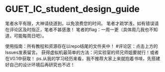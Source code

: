 # GUET_IC_student_design_guide

笔者水平有限，大神请绕道到，以免浪费您的时间。
笔者才疏学浅，如有错误请在评论区及时指正，笔者不甚感激！
笔者的flag：一周一更（具体周几我也不知道，可能每周日吧）。

使用指南：所有教程和资源存在以repo结尾的文件夹中！
#评论区：点击上方的Issues发表留言。
获得虚拟机最简单的方法：问实验室的师兄师姐要就行！或者在V0.1中获取！
ps.从我的学习经历来看，我不推荐大家上来就抱着书啃，先搭建好自己的设计环境后再研究也不迟！
